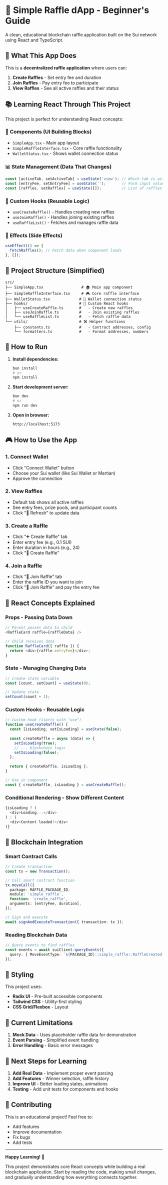 # 🎲 Simple Raffle dApp - Beginner's Guide

A clean, educational blockchain raffle application built on the Sui network using React and TypeScript.

## 🎯 What This App Does

This is a **decentralized raffle application** where users can:

1. **Create Raffles** - Set entry fee and duration
2. **Join Raffles** - Pay entry fee to participate  
3. **View Raffles** - See all active raffles and their status

## 📚 Learning React Through This Project

This project is perfect for understanding React concepts:

### 🧱 **Components** (UI Building Blocks)
- `SimpleApp.tsx` - Main app layout
- `SimpleRaffleInterface.tsx` - Core raffle functionality
- `WalletStatus.tsx` - Shows wallet connection status

### 📊 **State Management** (Data That Changes)
```typescript
const [activeTab, setActiveTab] = useState('view'); // Which tab is active
const [entryFee, setEntryFee] = useState('');       // Form input values
const [raffles, setRaffles] = useState([]);         // List of raffles
```

### 🎣 **Custom Hooks** (Reusable Logic)
- `useCreateRaffle()` - Handles creating new raffles
- `useJoinRaffle()` - Handles joining existing raffles  
- `useRaffleList()` - Fetches and manages raffle data

### 🔄 **Effects** (Side Effects)
```typescript
useEffect(() => {
  fetchRaffles(); // Fetch data when component loads
}, []);
```

## 📁 Project Structure (Simplified)

```
src/
├── SimpleApp.tsx                 # 🏠 Main app component
├── SimpleRaffleInterface.tsx     # 🎮 Core raffle interface
├── WalletStatus.tsx             # 👛 Wallet connection status
├── hooks/                       # 🎣 Custom React hooks
│   ├── useCreateRaffle.ts       #   - Create new raffles
│   ├── useJoinRaffle.ts         #   - Join existing raffles
│   └── useRaffleList.ts         #   - Fetch raffle data
└── utils/                       # 🛠️ Helper functions
    ├── constants.ts             #   - Contract addresses, config
    └── formatters.ts            #   - Format addresses, numbers
```

## 🚀 How to Run

1. **Install dependencies:**
   ```bash
   bun install
   # or
   npm install
   ```

2. **Start development server:**
   ```bash
   bun dev
   # or
   npm run dev
   ```

3. **Open in browser:**
   ```
   http://localhost:5173
   ```

## 🎮 How to Use the App

### 1. **Connect Wallet**
- Click "Connect Wallet" button
- Choose your Sui wallet (like Sui Wallet or Martian)
- Approve the connection

### 2. **View Raffles**
- Default tab shows all active raffles
- See entry fees, prize pools, and participant counts
- Click "🔄 Refresh" to update data

### 3. **Create a Raffle**
- Click "➕ Create Raffle" tab
- Enter entry fee (e.g., 0.1 SUI)
- Enter duration in hours (e.g., 24)
- Click "🎲 Create Raffle"

### 4. **Join a Raffle**
- Click "🎫 Join Raffle" tab
- Enter the raffle ID you want to join
- Click "🎫 Join Raffle" and pay the entry fee

## 🧠 React Concepts Explained

### **Props** - Passing Data Down
```typescript
// Parent passes data to child
<RaffleCard raffle={raffleData} />

// Child receives data
function RaffleCard({ raffle }) {
  return <div>{raffle.entryFee}</div>;
}
```

### **State** - Managing Changing Data
```typescript
// Create state variable
const [count, setCount] = useState(0);

// Update state
setCount(count + 1);
```

### **Custom Hooks** - Reusable Logic
```typescript
// Custom hook (starts with "use")
function useCreateRaffle() {
  const [isLoading, setIsLoading] = useState(false);
  
  const createRaffle = async (data) => {
    setIsLoading(true);
    // ... blockchain logic
    setIsLoading(false);
  };
  
  return { createRaffle, isLoading };
}

// Use in component
const { createRaffle, isLoading } = useCreateRaffle();
```

### **Conditional Rendering** - Show Different Content
```typescript
{isLoading ? (
  <div>Loading...</div>
) : (
  <div>Content loaded!</div>
)}
```

## 🔗 Blockchain Integration

### **Smart Contract Calls**
```typescript
// Create transaction
const tx = new Transaction();

// Call smart contract function
tx.moveCall({
  package: RAFFLE_PACKAGE_ID,
  module: 'simple_raffle',
  function: 'create_raffle',
  arguments: [entryFee, duration],
});

// Sign and execute
await signAndExecuteTransaction({ transaction: tx });
```

### **Reading Blockchain Data**
```typescript
// Query events to find raffles
const events = await suiClient.queryEvents({
  query: { MoveEventType: `${PACKAGE_ID}::simple_raffle::RaffleCreated` }
});
```

## 🎨 Styling

This project uses:
- **Radix UI** - Pre-built accessible components
- **Tailwind CSS** - Utility-first styling
- **CSS Grid/Flexbox** - Layout

## 🚧 Current Limitations

1. **Mock Data** - Uses placeholder raffle data for demonstration
2. **Event Parsing** - Simplified event handling
3. **Error Handling** - Basic error messages

## 📖 Next Steps for Learning

1. **Add Real Data** - Implement proper event parsing
2. **Add Features** - Winner selection, raffle history
3. **Improve UI** - Better loading states, animations
4. **Testing** - Add unit tests for components and hooks

## 🤝 Contributing

This is an educational project! Feel free to:
- Add features
- Improve documentation  
- Fix bugs
- Add tests

---

**Happy Learning! 🎉**

This project demonstrates core React concepts while building a real blockchain application. Start by reading the code, making small changes, and gradually understanding how everything connects together.
